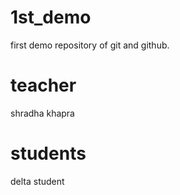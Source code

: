 # 1st_demo
first demo repository of git and github.

# teacher
shradha khapra

# students
delta student